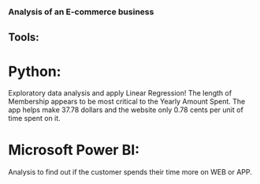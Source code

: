 ### Analysis of an E-commerce business

## Tools: 
# Python:
Exploratory data analysis and apply Linear Regression!
The length of Membership appears to be most critical to the Yearly Amount Spent. The app helps make 37.78 dollars and the website only 0.78 cents per unit of time spent on it.

# Microsoft Power BI:
Analysis to find out if the customer spends their time more on WEB or APP.


